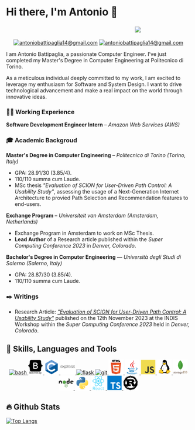 # Hi there, I'm Antonio 👋 


### 
<div style="width:720px" id="skills" align="center">
  <img src="https://media.giphy.com/media/qgQUggAC3Pfv687qPC/giphy.gif" width="350" />
</div>

<p align="center">
<a href="https://www.linkedin.com/in/ABattipaglia" target="blank"><img align="center" src="https://img.shields.io/badge/LinkedIn-blue?logo=Linkedin&logoColor=white" alt="antoniobattipaglia14@gmail.com"/></a>
<a href="mailto:antoniobattipaglia14@gmail.com" target="blank"><img align="center" src="https://img.shields.io/badge/GMail-red?logo=GMail&logoColor=white" alt="antoniobattipaglia14@gmail.com" /></a>
</p>




I am Antonio Battipaglia, a passionate Computer Engineer. I've just completed my Master's Degree in Computer Engineering at Politecnico di Torino.  

As a meticulous individual deeply committed to my work, I am excited to leverage my enthusiasm for Software and System Design. I want to drive technological advancement and make a real impact on the world through innovative ideas. 

### 👨‍💻 Working Experience
**Software Development Engineer Intern** – _Amazon Web Services (AWS)_

### 🎓 Academic Backgroud
**Master's Degree in Computer Engineering** – _Politecnico di Torino (Torino, Italy)_
* GPA: 28.91/30 (3.85/4).
* 110/110 summa cum Laude.
* MSc thesis _"Evaluation of SCION for User-Driven Path Control: A Usability Study"_, assessing the usage of a Next-Generation Internet Architecture to provied Path Selection and Recommendation features to end-users.

**Exchange Program** – _Universiteit van Amsterdam (Amsterdam, Netherlands)_
* Exchange Program in Amsterdam to work on MSc Thesis.
* **Lead Author** of a Research article published within the _Super Computing Conference 2023_ in _Denver, Colorado_.

**Bachelor's Degree in Computer Engineering** — _Università degli Studi di Salerno (Salerno, Italy)_ 
* GPA: 28.87/30 (3.85/4).
* 110/110 summa cum Laude.

### ✒️ Writings
* Research Article: _["Evaluation of SCION for User-Driven Path Control: A Usability Study"](https://dl.acm.org/doi/10.1145/3624062.3624592)_ published on the 12th November 2023 at the INDIS Workshop within the _Super Computing Conference 2023_ held in _Denver, Colorado_.

## 🧰 Skills, Languages and Tools 

<div>
<p align="center"> 
<a href="https://www.gnu.org/software/bash/" target="_blank" rel="noreferrer"> <img src="https://www.vectorlogo.zone/logos/gnu_bash/gnu_bash-icon.svg" alt="bash" width="40" height="40"/> </a> 
<a href="https://getbootstrap.com" target="_blank" rel="noreferrer"> <img src="https://raw.githubusercontent.com/devicons/devicon/master/icons/bootstrap/bootstrap-plain-wordmark.svg" alt="bootstrap" width="40" height="40"/> </a> 
<a href="https://www.cprogramming.com/" target="_blank" rel="noreferrer"> <img src="https://raw.githubusercontent.com/devicons/devicon/master/icons/c/c-original.svg" alt="c" width="40" height="40"/> </a> 
<a href="https://expressjs.com" target="_blank" rel="noreferrer"> <img src="https://raw.githubusercontent.com/devicons/devicon/master/icons/express/express-original-wordmark.svg" alt="express" width="40" height="40"/> </a> 
<a href="https://flask.palletsprojects.com/" target="_blank" rel="noreferrer"> <img src="https://www.vectorlogo.zone/logos/pocoo_flask/pocoo_flask-icon.svg" alt="flask" width="40" height="40"/> </a> 
<a href="https://git-scm.com/" target="_blank" rel="noreferrer"> <img src="https://www.vectorlogo.zone/logos/git-scm/git-scm-icon.svg" alt="git" width="40" height="40"/> </a> 
<a href="https://www.w3.org/html/" target="_blank" rel="noreferrer"> <img src="https://raw.githubusercontent.com/devicons/devicon/master/icons/html5/html5-original-wordmark.svg" alt="html5" width="40" height="40"/> </a> 
<a href="https://www.java.com" target="_blank" rel="noreferrer"> <img src="https://raw.githubusercontent.com/devicons/devicon/master/icons/java/java-original.svg" alt="java" width="40" height="40"/> </a> 
<a href="https://developer.mozilla.org/en-US/docs/Web/JavaScript" target="_blank" rel="noreferrer"> <img src="https://raw.githubusercontent.com/devicons/devicon/master/icons/javascript/javascript-original.svg" alt="javascript" width="40" height="40"/> </a> 
<a href="https://www.linux.org/" target="_blank" rel="noreferrer"> <img src="https://raw.githubusercontent.com/devicons/devicon/master/icons/linux/linux-original.svg" alt="linux" width="40" height="40"/> </a> 
<a href="https://www.mongodb.com/" target="_blank" rel="noreferrer"> <img src="https://raw.githubusercontent.com/devicons/devicon/master/icons/mongodb/mongodb-original-wordmark.svg" alt="mongodb" width="40" height="40"/> </a> 
<a href="https://nodejs.org" target="_blank" rel="noreferrer"> <img src="https://raw.githubusercontent.com/devicons/devicon/master/icons/nodejs/nodejs-original-wordmark.svg" alt="nodejs" width="40" height="40"/> </a> 
<a href="https://www.python.org" target="_blank" rel="noreferrer"> <img src="https://raw.githubusercontent.com/devicons/devicon/master/icons/python/python-original.svg" alt="python" width="40" height="40"/> </a> 
<a href="https://reactjs.org/" target="_blank" rel="noreferrer"> <img src="https://raw.githubusercontent.com/devicons/devicon/master/icons/react/react-original-wordmark.svg" alt="react" width="40" height="40"/> </a> 
<a href="https://www.typescriptlang.org/" target="_blank" rel="noreferrer"> <img src="https://raw.githubusercontent.com/devicons/devicon/master/icons/typescript/typescript-original.svg" alt="typescript" width="40" height="40"/> </a> 
<a href="https://www.rust-lang.org" target="_blank" rel="noreferrer"> <img src="https://raw.githubusercontent.com/devicons/devicon/master/icons/rust/rust-plain.svg" alt="rust" width="40" height="40"/> </a> 
</p>
</div>

## :fire: Github Stats 


[![Top Langs](https://github-readme-stats.vercel.app/api/top-langs/?username=MrR0b0t14&layout=compact&theme=dracula)](https://github.com/MrR0b0t14/github-readme-stats)
